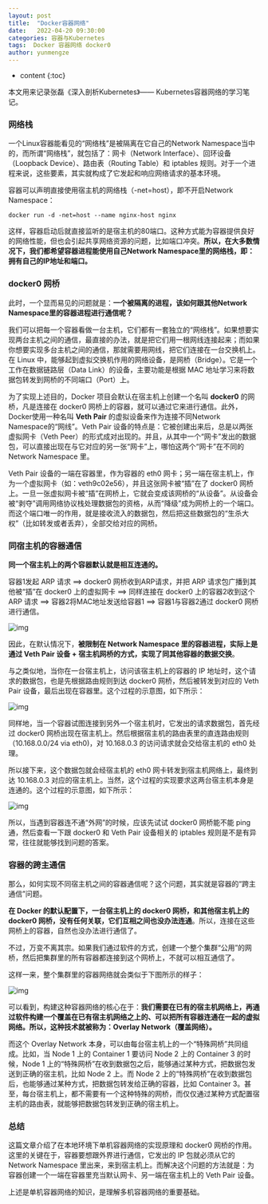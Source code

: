 ```yaml
---
layout: post
title:  "Docker容器网络"
date:   2022-04-20 09:30:00
categories: 容器与Kubernetes
tags:  Docker 容器网络 docker0
author: yunmengze
---
```


* content
{:toc}

本文用来记录张磊《深入剖析Kubernetes》—— Kubernetes容器网络的学习笔记。

### 网络栈

一个Linux容器能看见的“网络栈”是被隔离在它自己的Network Namespace当中的，而所谓“网络栈”，就包括了：网卡（Network Interface）、回环设备（Loopback Device）、路由表（Routing Table）和 iptables 规则。对于一个进程来说，这些要素，其实就构成了它发起和响应网络请求的基本环境。

容器可以声明直接使用宿主机的网络栈（-net=host），即不开启Network Namespace：

```shell
docker run -d -net=host --name nginx-host nginx
```

这样，容器启动后就直接监听的是宿主机的80端口。这种方式能为容器提供良好的网络性能，但也会引起共享网络资源的问题，比如端口冲突。**所以，在大多数情况下，我们都希望容器进程能使用自己Network Namespace里的网络栈，即：拥有自己的IP地址和端口。**

### docker0 网桥

此时，一个显而易见的问题就是：**一个被隔离的进程，该如何跟其他Network Namespace里的容器进程进行通信呢？**

我们可以把每一个容器看做一台主机，它们都有一套独立的“网络栈”。如果想要实现两台主机之间的通信，最直接的办法，就是把它们用一根网线连接起来；而如果你想要实现多台主机之间的通信，那就需要用网线，把它们连接在一台交换机上。在 Linux 中，能够起到虚拟交换机作用的网络设备，是网桥（Bridge）。它是一个工作在数据链路层（Data Link）的设备，主要功能是根据 MAC 地址学习来将数据包转发到网桥的不同端口（Port）上。

为了实现上述目的，Docker 项目会默认在宿主机上创建一个名叫 **docker0** 的网桥，凡是连接在 docker0 网桥上的容器，就可以通过它来进行通信。此外，Docker使用一种名叫 **Veth Pair** 的虚拟设备来作为连接不同Network Namespace的“网线”。Veth Pair 设备的特点是：它被创建出来后，总是以两张虚拟网卡（Veth Peer）的形式成对出现的。并且，从其中一个“网卡”发出的数据包，可以直接出现在与它对应的另一张“网卡”上，哪怕这两个“网卡”在不同的 Network Namespace 里。

Veth Pair 设备的一端在容器里，作为容器的 eth0 网卡；另一端在宿主机上，作为一个虚拟网卡（如：veth9c02e56），并且这张网卡被“插”在了 docker0 网桥上。一旦一张虚拟网卡被“插”在网桥上，它就会变成该网桥的“从设备”。从设备会被“剥夺”调用网络协议栈处理数据包的资格，从而“降级”成为网桥上的一个端口。而这个端口唯一的作用，就是接收流入的数据包，然后把这些数据包的“生杀大权”（比如转发或者丢弃），全部交给对应的网桥。

### 同宿主机的容器通信

**同一个宿主机上的两个容器默认就是相互连通的。**

容器1发起 ARP 请求 ==> docker0 网桥收到ARP请求，并把 ARP 请求包广播到其他被“插”在 docker0 上的虚拟网卡 ==> 同样连接在 docker0 上的容器2收到这个 ARP 请求 ==> 容器2将MAC地址发送给容器1 ==>  容器1与容器2通过 docker0 网桥进行通信。

![img](https://cdn.jsdelivr.net/gh/IT-YUNMENGZE/ImgDB/blog_img/docker0.png)

因此，在默认情况下，**被限制在 Network Namespace 里的容器进程，实际上是通过 Veth Pair 设备 + 宿主机网桥的方式，实现了同其他容器的数据交换**。

与之类似地，当你在一台宿主机上，访问该宿主机上的容器的 IP 地址时，这个请求的数据包，也是先根据路由规则到达 docker0 网桥，然后被转发到对应的 Veth Pair 设备，最后出现在容器里。这个过程的示意图，如下所示：

![img](https://cdn.jsdelivr.net/gh/IT-YUNMENGZE/ImgDB/blog_img/host2container.png)

同样地，当一个容器试图连接到另外一个宿主机时，它发出的请求数据包，首先经过 docker0 网桥出现在宿主机上。然后根据宿主机的路由表里的直连路由规则（10.168.0.0/24 via eth0)，对 10.168.0.3 的访问请求就会交给宿主机的 eth0 处理。

所以接下来，这个数据包就会经宿主机的 eth0 网卡转发到宿主机网络上，最终到达 10.168.0.3 对应的宿主机上。当然，这个过程的实现要求这两台宿主机本身是连通的。这个过程的示意图，如下所示：

![img](https://cdn.jsdelivr.net/gh/IT-YUNMENGZE/ImgDB/blog_img/container2host.png)

所以，当遇到容器连不通“外网”的时候，应该先试试 docker0 网桥能不能 ping 通，然后查看一下跟 docker0 和 Veth Pair 设备相关的 iptables 规则是不是有异常，往往就能够找到问题的答案。

### 容器的跨主通信

那么，如何实现不同宿主机之间的容器通信呢？这个问题，其实就是容器的“跨主通信”问题。

**在 Docker 的默认配置下，一台宿主机上的 docker0 网桥，和其他宿主机上的 docker0 网桥，没有任何关联，它们互相之间也没办法连通**。所以，连接在这些网桥上的容器，自然也没办法进行通信了。

不过，万变不离其宗。如果我们通过软件的方式，创建一个整个集群“公用”的网桥，然后把集群里的所有容器都连接到这个网桥上，不就可以相互通信了。

这样一来，整个集群里的容器网络就会类似于下图所示的样子：

![img](https://cdn.jsdelivr.net/gh/IT-YUNMENGZE/ImgDB/blog_img/overlay_network.png)

可以看到，构建这种容器网络的核心在于：**我们需要在已有的宿主机网络上，再通过软件构建一个覆盖在已有宿主机网络之上的、可以把所有容器连通在一起的虚拟网络。所以，这种技术就被称为：Overlay Network（覆盖网络）。**

而这个 Overlay Network 本身，可以由每台宿主机上的一个“特殊网桥”共同组成。比如，当 Node 1 上的 Container 1 要访问 Node 2 上的 Container 3 的时候，Node 1 上的“特殊网桥”在收到数据包之后，能够通过某种方式，把数据包发送到正确的宿主机，比如 Node 2 上。而 Node 2 上的“特殊网桥”在收到数据包后，也能够通过某种方式，把数据包转发给正确的容器，比如 Container 3。甚至，每台宿主机上，都不需要有一个这种特殊的网桥，而仅仅通过某种方式配置宿主机的路由表，就能够把数据包转发到正确的宿主机上。

### 总结
这篇文章介绍了在本地环境下单机容器网络的实现原理和 docker0 网桥的作用。这里的关键在于，容器要想跟外界进行通信，它发出的 IP 包就必须从它的 Network Namespace 里出来，来到宿主机上。而解决这个问题的方法就是：为容器创建一个一端在容器里充当默认网卡、另一端在宿主机上的 Veth Pair 设备。

上述是单机容器网络的知识，是理解多机容器网络的重要基础。



